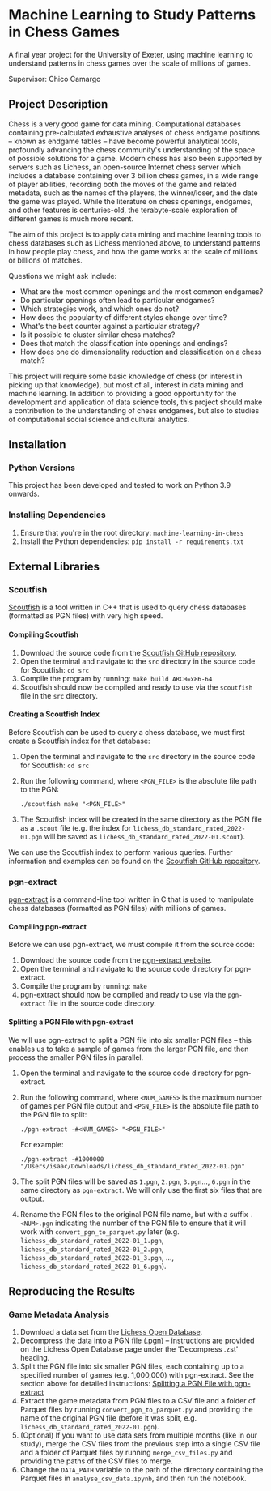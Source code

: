 # Machine Learning to Study Patterns in Chess Games

A final year project for the University of Exeter, using machine learning to
understand patterns in chess games over the scale of millions of games.

Supervisor: Chico Camargo

## Project Description

Chess is a very good game for data mining. Computational databases containing
pre-calculated exhaustive analyses of chess endgame positions – known as endgame
tables – have become powerful analytical tools, profoundly advancing the chess
community's understanding of the space of possible solutions for a game. Modern
chess has also been supported by servers such as Lichess, an open-source
Internet chess server which includes a database containing over 3 billion chess
games, in a wide range of player abilities, recording both the moves of the game
and related metadata, such as the names of the players, the winner/loser, and
the date the game was played. While the literature on chess openings, endgames,
and other features is centuries-old, the terabyte-scale exploration of different
games is much more recent.

The aim of this project is to apply data mining and machine learning tools to
chess databases such as Lichess mentioned above, to understand patterns in how
people play chess, and how the game works at the scale of millions or billions
of matches.

Questions we might ask include:

- What are the most common openings and the most common endgames?
- Do particular openings often lead to particular endgames?
- Which strategies work, and which ones do not?
- How does the popularity of different styles change over time?
- What's the best counter against a particular strategy?
- Is it possible to cluster similar chess matches?
- Does that match the classification into openings and endings?
- How does one do dimensionality reduction and classification on a chess match?

This project will require some basic knowledge of chess (or interest in picking
up that knowledge), but most of all, interest in data mining and machine
learning. In addition to providing a good opportunity for the development and
application of data science tools, this project should make a contribution to
the understanding of chess endgames, but also to studies of computational social
science and cultural analytics.

## Installation

### Python Versions

This project has been developed and tested to work on Python 3.9 onwards.

### Installing Dependencies

1. Ensure that you're in the root directory: `machine-learning-in-chess`
2. Install the Python dependencies: `pip install -r requirements.txt`

## External Libraries

### Scoutfish

[Scoutfish](https://github.com/mcostalba/scoutfish) is a tool written in C++
that is used to query chess databases (formatted as PGN files) with very high
speed.

#### Compiling Scoutfish

1. Download the source code from the
   [Scoutfish GitHub repository](https://github.com/mcostalba/scoutfish).
2. Open the terminal and navigate to the `src` directory in the source code for
   Scoutfish: `cd src`
3. Compile the program by running: `make build ARCH=x86-64`
4. Scoutfish should now be compiled and ready to use via the `scoutfish` file in
   the `src` directory.

#### Creating a Scoutfish Index

Before Scoutfish can be used to query a chess database, we must first create a
Scoutfish index for that database:

1. Open the terminal and navigate to the `src` directory in the source code for
   Scoutfish: `cd src`
2. Run the following command, where `<PGN_FILE>` is the absolute file path to
   the PGN:

   ```shell
   ./scoutfish make "<PGN_FILE>"
   ```

3. The Scoutfish index will be created in the same directory as the PGN file as
   a `.scout` file (e.g. the index for `lichess_db_standard_rated_2022-01.pgn`
   will be saved as `lichess_db_standard_rated_2022-01.scout`).

We can use the Scoutfish index to perform various queries. Further information
and examples can be found on the
[Scoutfish GitHub repository](https://github.com/mcostalba/scoutfish).

### pgn-extract

[pgn-extract](https://www.cs.kent.ac.uk/people/staff/djb/pgn-extract/) is a
command-line tool written in C that is used to manipulate chess databases
(formatted as PGN files) with millions of games.

#### Compiling pgn-extract

Before we can use pgn-extract, we must compile it from the source code:

1. Download the source code from the
   [pgn-extract website](https://www.cs.kent.ac.uk/people/staff/djb/pgn-extract/).
2. Open the terminal and navigate to the source code directory for pgn-extract.
3. Compile the program by running: `make`
4. pgn-extract should now be compiled and ready to use via the `pgn-extract`
   file in the source code directory.

#### Splitting a PGN File with pgn-extract

We will use pgn-extract to split a PGN file into six smaller PGN files –
this enables us to take a sample of games from the larger PGN file, and then
process the smaller PGN files in parallel.

1. Open the terminal and navigate to the source code directory for pgn-extract.
2. Run the following command, where `<NUM_GAMES>` is the maximum number of games
   per PGN file output and `<PGN_FILE>` is the absolute file
   path to the PGN file to split:

   ```shell
   ./pgn-extract -#<NUM_GAMES> "<PGN_FILE>"
   ```

   For example:

   ```shell
   ./pgn-extract -#1000000 "/Users/isaac/Downloads/lichess_db_standard_rated_2022-01.pgn"
   ```

3. The split PGN files will be saved as `1.pgn`, `2.pgn`, `3.pgn`..., `6.pgn` in
   the same directory as `pgn-extract`. We will only use the first six files
   that are output.
4. Rename the PGN files to the original PGN file name, but with a suffix
   `.<NUM>.pgn` indicating the number of the PGN file to ensure that it will
   work with `convert_pgn_to_parquet.py` later (e.g.
   `lichess_db_standard_rated_2022-01_1.pgn`,
   `lichess_db_standard_rated_2022-01_2.pgn`,
   `lichess_db_standard_rated_2022-01_3.pgn`, ...,
   `lichess_db_standard_rated_2022-01_6.pgn`).

## Reproducing the Results

### Game Metadata Analysis

1. Download a data set from the
   [Lichess Open Database](https://database.lichess.org/#standard_games).
2. Decompress the data into a PGN file (.pgn) – instructions are provided on
   the Lichess Open Database page under the 'Decompress .zst' heading.
3. Split the PGN file into six smaller PGN files, each containing up to a
   specified number of games (e.g. 1,000,000) with pgn-extract. See the section
   above for detailed instructions:
   [Splitting a PGN File with pgn-extract](#splitting-a-pgn-file-with-pgn-extract)
4. Extract the game metadata from PGN files to a CSV file and a folder of
   Parquet files by running `convert_pgn_to_parquet.py` and providing the name
   of the original PGN file (before it was split, e.g.
   `lichess_db_standard_rated_2022-01.pgn`).
5. (Optional) If you want to use data sets from multiple months (like in our
   study), merge the CSV files from the previous step into a single CSV file and
   a folder of Parquet files by running `merge_csv_files.py` and providing the
   paths of the CSV files to merge.
6. Change the `DATA_PATH` variable to the path of the directory containing the
   Parquet files in `analyse_csv_data.ipynb`, and then run the notebook.

